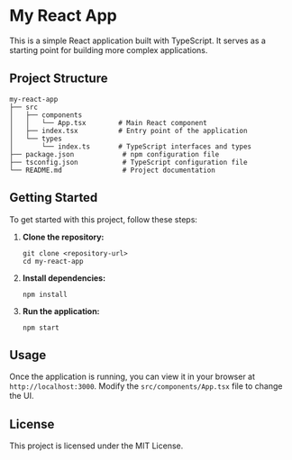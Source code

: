 # My React App

This is a simple React application built with TypeScript. It serves as a starting point for building more complex applications.

## Project Structure

```
my-react-app
├── src
│   ├── components
│   │   └── App.tsx        # Main React component
│   ├── index.tsx          # Entry point of the application
│   └── types
│       └── index.ts       # TypeScript interfaces and types
├── package.json            # npm configuration file
├── tsconfig.json           # TypeScript configuration file
└── README.md               # Project documentation
```

## Getting Started

To get started with this project, follow these steps:

1. **Clone the repository:**
   ```
   git clone <repository-url>
   cd my-react-app
   ```

2. **Install dependencies:**
   ```
   npm install
   ```

3. **Run the application:**
   ```
   npm start
   ```

## Usage

Once the application is running, you can view it in your browser at `http://localhost:3000`. Modify the `src/components/App.tsx` file to change the UI.

## License

This project is licensed under the MIT License.